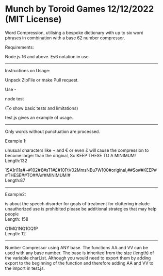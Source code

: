 # Munch by Toroid Games 12/12/2022 (MIT License)
Word Compression, utilising a bespoke dictionary with up to six word phrases in combination with a base 62 number compressor.

Requirements:

Node.js 16 and above. Es6 notation in use.

_______________________________________________________________________________________________________________________________________________________________________
Instructions on Usage:

Unpack ZipFile or make Pull request.

Use - 

node test

(To show basic tests and limitations)

test.js gives an example of usage.

_______________________________________________________________________________________________________________________________________________________________________
Only words without punctuation are processed.

Example 1:

unusual characters like ¬ and € or even £ will cause the compression to become larger than the original, So KEEP THESE TO A MINIMUM!  
Length:132

1SA1rl11a#¬#102#€#sT1#£#10FtV02MmsNBu7W100#original,##So##KEEP##THESE##TO##A##MINIMUM!#  
Length:87
_______________________________________________________________________________________________________________________________________________________________________

Example2:

is about the speech disorder for goals of treatment for cluttering include unauthorized use is prohibited please be additional strategies that may help people  
Length: 158


Q1MQ1NQ1OQ1P  
Length: 12
_______________________________________________________________________________________________________________________________________________________________________
Number Compressor using ANY base.
The functions AA and VV can be used with any base number. The base is inherited from the size (length) of the variable charList. Although you would need to export them by adding export to the beginning of the function and therefore adding AA and VV to the import in test.js.
